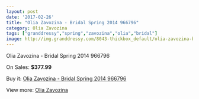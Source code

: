 ```yaml
---
layout: post
date: '2017-02-26'
title: "Olia Zavozina - Bridal Spring 2014 966796"
category: Olia Zavozina
tags: ["granddressy","spring","zavozina","olia","bridal"]
image: http://img.granddressy.com/8043-thickbox_default/olia-zavozina-bridal-spring-2014-966796.jpg
---
```

Olia Zavozina - Bridal Spring 2014 966796

On Sales: **$377.99**
<a href="https://www.granddressy.com/en/olia-zavozina/7288-olia-zavozina-bridal-spring-2014-966796.html"><amp-img layout="responsive" width="600" height="600" src="//img.granddressy.com/8043-thickbox_default/olia-zavozina-bridal-spring-2014-966796.jpg" alt="Olia Zavozina - Bridal Spring 2014 966796 0" /></a>

Buy it: [Olia Zavozina - Bridal Spring 2014 966796](https://www.granddressy.com/en/olia-zavozina/7288-olia-zavozina-bridal-spring-2014-966796.html "Olia Zavozina - Bridal Spring 2014 966796")

View more: [Olia Zavozina](https://www.granddressy.com/en/250-olia-zavozina "Olia Zavozina")